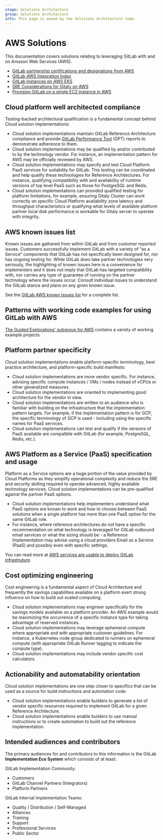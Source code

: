 ```yaml
---
stage: Solutions Architecture
group: Solutions Architecture
info: This page is owned by the Solutions Architecture team.
---
```


# AWS Solutions

This documentation covers solutions relating to leveraging GitLab with and on Amazon Web Services (AWS).

- [GitLab partnership certifications and designations from AWS](gitlab_aws_partner_designations.md)
- [GitLab AWS Integration Index](gitlab_aws_integration.md)
- [GitLab Instances on AWS EKS](gitlab_instance_on_aws.md)
- [SRE Considerations for Gitaly on AWS](gitaly_sre_for_aws.md)
- [Provision GitLab on a single EC2 instance in AWS](gitlab_single_box_on_aws.md)

## Cloud platform well architected compliance

Testing-backed architectural qualification is a fundamental concept behind Cloud solution implementations:

- Cloud solution implementations maintain GitLab Reference Architecture compliance and provide [GitLab Performance Tool](https://gitlab.com/gitlab-org/quality/performance) (GPT) reports to demonstrate adherence to them.
- Cloud solution implementations may be qualified by and/or contributed to by the technology vendor. For instance, an implementation pattern for AWS may be officially reviewed by AWS.
- Cloud solution implementations may specify and test Cloud Platform PaaS services for suitability for GitLab. This testing can be coordinated and help qualify these technologies for Reference Architectures. For instance, qualifying compatibility with and availability of runtime versions of top level PaaS such as those for PostgreSQL and Redis.
- Cloud solution implementations can provided qualified testing for platform limitations, for example, ensuring Gitaly Cluster can work correctly on specific Cloud Platform availability zone latency and throughput characteristics or qualifying what levels of available platform partner local disk performance is workable for Gitaly server to operate with integrity.

## AWS known issues list

Known issues are gathered from within GitLab and from customer reported issues. Customers successfully implement GitLab with a variety of “as a Service” components that GitLab has not specifically been designed for, nor has ongoing testing for. While GitLab does take partner technologies very seriously, the highlighting of known issues here is a convenience for implementers and it does not imply that GitLab has targeted compatibility with, nor carries any type of guarantee of running on the partner technology where the issues occur. Consult individual issues to understand the GitLab stance and plans on any given known issue.

See the [GitLab AWS known issues list](https://gitlab.com/gitlab-com/alliances/aws/public-tracker/-/issues?label_name[]=AWS+Known+Issue) for a complete list.

## Patterns with working code examples for using GitLab with AWS

[The Guided Explorations' subgroup for AWS](https://gitlab.com/guided-explorations/aws) contains a variety of working example projects.

## Platform partner specificity

Cloud solution implementations enable platform-specific terminology, best practice architecture, and platform-specific build manifests:

- Cloud solution implementations are more vendor specific. For instance, advising specific compute instances / VMs / nodes instead of vCPUs or other generalized measures.
- Cloud solution implementations are oriented to implementing good architecture for the vendor in view.
- Cloud solution implementations are written to an audience who is familiar with building on the infrastructure that the implementation pattern targets. For example, if the implementation pattern is for GCP, the specific terminology of GCP is used - including using the specific names for PaaS services.
- Cloud solution implementations can test and qualify if the versions of PaaS available are compatible with GitLab (for example, PostgreSQL, Redis, etc.).

## AWS Platform as a Service (PaaS) specification and usage

Platform as a Service options are a huge portion of the value provided by Cloud Platforms as they simplify operational complexity and reduce the SRE and security skilling required to operate advanced, highly available technology services. Cloud solution implementations can be pre-qualified against the partner PaaS options.

- Cloud solution implementations help implementers understand what PaaS options are known to work and how to choose between PaaS solutions when a single platform has more than one PaaS option for the same GitLab role.
- For instance, where reference architectures do not have a specific recommendation on what technology is leveraged for GitLab outbound email services or what the sizing should be - a Reference Implementation may advise using a cloud providers Email as a Service (PaaS) and possibly even with specific settings.

You can read more at [AWS services are usable to deploy GitLab infrastruture](gitlab_instance_on_aws.md).

## Cost optimizing engineering

Cost engineering is a fundamental aspect of Cloud Architecture and frequently the savings capabilities available on a platform exert strong influence on how to build out scaled computing.

- Cloud solution implementations may engineer specifically for the savings models available on a platform provider. An AWS example would be maximizing the occurrence of a specific instance type for taking advantage of reserved instances.
- Cloud solution implementations may leverage ephemeral compute where appropriate and with appropriate customer guidelines. For instance, a Kubernetes node group dedicated to runners on ephemeral compute (with appropriate GitLab Runner tagging to indicate the compute type).
- Cloud solution implementations may include vendor specific cost calculators.

## Actionability and automatability orientation

Cloud solution implementations are one step closer to specifics that can be used as a source for build instructions and automation code:

- Cloud solution implementations enable builders to generate a list of vendor specific resources required to implement GitLab for a given Reference Architecture.
- Cloud solution implementations enable builders to use manual instructions or to create automation to build out the reference implementation.

## Intended audiences and contributors

The primary audiences for and contributors to this information is the GitLab **Implementation Eco System** which consists of at least:

GitLab Implementation Community:

- Customers
- GitLab Channel Partners (Integrators)
- Platform Partners

GitLab Internal Implementation Teams:

- Quality / Distribution / Self-Managed
- Alliances
- Training
- Support
- Professional Services
- Public Sector
